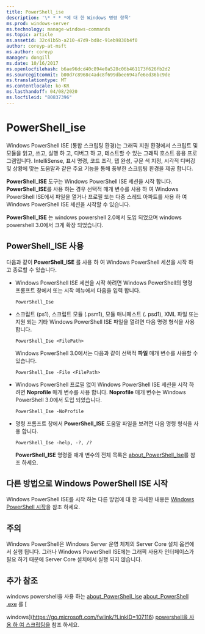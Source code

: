 ```yaml
---
title: PowerShell_ise
description: '\* * * *에 대 한 Windows 명령 항목'
ms.prod: windows-server
ms.technology: manage-windows-commands
ms.topic: article
ms.assetid: 32c41b5b-a210-47d9-bd8c-91eb9830b4f0
author: coreyp-at-msft
ms.author: coreyp
manager: dongill
ms.date: 10/16/2017
ms.openlocfilehash: b6ae96dcd40c894e0a528c06b461173f626fb2d2
ms.sourcegitcommit: b00d7c8968c4adc8f699dbee694afe6ed36bc9de
ms.translationtype: MT
ms.contentlocale: ko-KR
ms.lasthandoff: 04/08/2020
ms.locfileid: "80837396"
---
```

# <a name="powershell_ise"></a>PowerShell_ise



Windows PowerShell ISE (통합 스크립팅 환경)는 그래픽 지원 환경에서 스크립트 및 모듈을 읽고, 쓰고, 실행 하 고, 디버그 하 고, 테스트할 수 있는 그래픽 호스트 응용 프로그램입니다. IntelliSense, 표시 명령, 코드 조각, 탭 완성, 구문 색 지정, 시각적 디버깅 및 상황에 맞는 도움말과 같은 주요 기능을 통해 풍부한 스크립팅 환경을 제공 합니다.

**PowerShell_ISE** 도구는 Windows PowerShell ISE 세션을 시작 합니다. **PowerShell_ISE**를 사용 하는 경우 선택적 매개 변수를 사용 하 여 Windows PowerShell ISE에서 파일을 열거나 프로필 또는 다중 스레드 아파트를 사용 하 여 Windows PowerShell ISE 세션을 시작할 수 있습니다.

**PowerShell_ISE** 는 windows powershell 2.0에서 도입 되었으며 windows powershell 3.0에서 크게 확장 되었습니다.

## <a name="using-powershell_iseexe"></a>PowerShell_ISE 사용

다음과 같이 **PowerShell_ISE** 를 사용 하 여 Windows PowerShell 세션을 시작 하 고 종료할 수 있습니다.
- Windows PowerShell ISE 세션을 시작 하려면 Windows PowerShell의 명령 프롬프트 창에서 또는 시작 메뉴에서 다음을 입력 합니다.  
  ```
  PowerShell_Ise
  ```  
- 스크립트 (ps1), 스크립트 모듈 (.psm1), 모듈 매니페스트 (. psd1), XML 파일 또는 지원 되는 기타 Windows PowerShell ISE 파일을 열려면 다음 명령 형식을 사용 합니다.  
  ```
  PowerShell_Ise <FilePath>
  ```  
  Windows PowerShell 3.0에서는 다음과 같이 선택적 **파일** 매개 변수를 사용할 수 있습니다.  
  ```
  PowerShell_Ise -File <FilePath>
  ```  
- Windows PowerShell 프로필 없이 Windows PowerShell ISE 세션을 시작 하려면 **Noprofile** 매개 변수를 사용 합니다. **Noprofile** 매개 변수는 Windows PowerShell 3.0에서 도입 되었습니다.  
  ```
  PowerShell_Ise -NoProfile
  ```  
- 명령 프롬프트 창에서 **PowerShell_ISE** 도움말 파일을 보려면 다음 명령 형식을 사용 합니다.  
  ```
  PowerShell_Ise -help, -?, /?
  ```  
  **PowerShell_ISE** 명령줄 매개 변수의 전체 목록은 [about_PowerShell_Ise](https://go.microsoft.com/fwlink/?LinkId=256512)를 참조 하세요.

## <a name="start-windows-powershell-ise-in-other-ways"></a>다른 방법으로 Windows PowerShell ISE 시작

Windows PowerShell ISE를 시작 하는 다른 방법에 대 한 자세한 내용은 [Windows PowerShell 시작](https://go.microsoft.com/fwlink/?LinkID=135259)을 참조 하세요.

## <a name="remarks"></a>주의

Windows PowerShell은 Windows Server 운영 체제의 Server Core 설치 옵션에서 실행 됩니다. 그러나 Windows PowerShell ISE에는 그래픽 사용자 인터페이스가 필요 하기 때문에 Server Core 설치에서 실행 되지 않습니다.

## <a name="additional-references"></a>추가 참조

windows powershell을 사용 하는 [about_PowerShell_Ise](https://go.microsoft.com/fwlink/?LinkId=256512)
[about_PowerShell .exe](https://go.microsoft.com/fwlink/?LinkID=113439) 를 [

windows](https://go.microsoft.com/fwlink/?LinkID=107116) [powershell을 사용 하 여 스크립팅을](https://technet.microsoft.com/scriptcenter/dd742419) 참조 하세요.